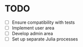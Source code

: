 # TODO

- [ ] Ensure compatibility with tests
- [ ] Implement user area
- [ ] Develop admin area
- [ ] Set up separate Julia processes